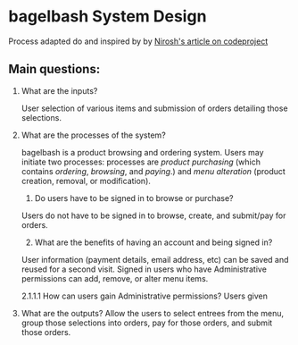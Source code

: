 # bagelbash System Design

Process adapted do and inspired by by [Nirosh's article on codeproject](https://www.codeproject.com/Articles/16105/A-Practical-Approach-to-Computer-Systems-Design-an)

## Main questions:

1. What are the inputs?

   User selection of various items and submission of orders detailing those selections.

2. What are the processes of the system?

   bagelbash is a product browsing and ordering system. Users may initiate two processes: processes are _product purchasing_ (which contains _ordering_, _browsing_, and _paying_.) and _menu alteration_ (product creation, removal, or modification).

   1. Do users have to be signed in to browse or purchase?

   Users do not have to be signed in to browse, create, and submit/pay for orders.

   2. What are the benefits of having an account and being signed in?

   User information (payment details, email address, etc) can be saved and reused for a second visit. Signed in users who have Administrative permissions can add, remove, or alter menu items.

   2.1.1.1 How can users gain Administrative permissions?
   Users given

3. What are the outputs?
   Allow the users to select entrees from the menu, group those selections into orders, pay for those orders, and submit those orders.
